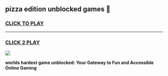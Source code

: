 
## pizza edition unblocked games 👋
<h3>
<a href="https://premium.freeplayer.one?title=pizza_edition_unblocked_games&ref=13F">CLICK TO PLAY</a></h3>
<hr>

<h3>
<a href="https://premium.freeplayer.one?title=pizza_edition_unblocked_games&ref=13F">CLICK 2 PLAY</a>
  
</h3>

<a href="https://premium.freeplayer.one?title=pizza_edition_unblocked_games&ref=12F/"><img src="https://clearcache.store/games.png"></a>


**worlds hardest game unblocked: Your Gateway to Fun and Accessible Online Gaming**
